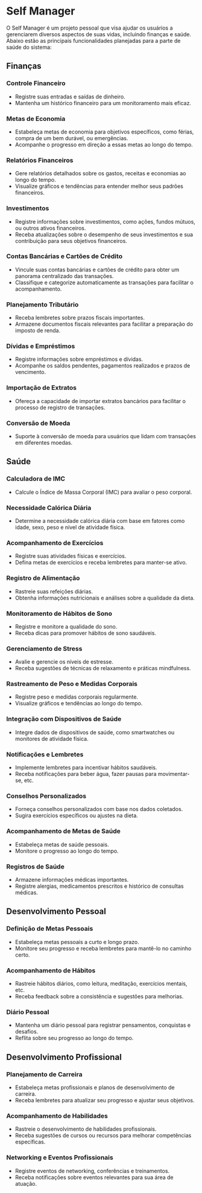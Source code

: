 # Self Manager

O Self Manager é um projeto pessoal que visa ajudar os usuários a gerenciarem diversos aspectos de suas vidas, incluindo finanças e saúde. Abaixo estão as principais funcionalidades planejadas para a parte de saúde do sistema:

## Finanças

### Controle Financeiro

- Registre suas entradas e saídas de dinheiro.
- Mantenha um histórico financeiro para um monitoramento mais eficaz.

### Metas de Economia

- Estabeleça metas de economia para objetivos específicos, como férias, compra de um bem durável, ou emergências.
- Acompanhe o progresso em direção a essas metas ao longo do tempo.

### Relatórios Financeiros

- Gere relatórios detalhados sobre os gastos, receitas e economias ao longo do tempo.
- Visualize gráficos e tendências para entender melhor seus padrões financeiros.

### Investimentos

- Registre informações sobre investimentos, como ações, fundos mútuos, ou outros ativos financeiros.
- Receba atualizações sobre o desempenho de seus investimentos e sua contribuição para seus objetivos financeiros.

### Contas Bancárias e Cartões de Crédito

- Vincule suas contas bancárias e cartões de crédito para obter um panorama centralizado das transações.
- Classifique e categorize automaticamente as transações para facilitar o acompanhamento.

### Planejamento Tributário

- Receba lembretes sobre prazos fiscais importantes.
- Armazene documentos fiscais relevantes para facilitar a preparação do imposto de renda.

### Dívidas e Empréstimos

- Registre informações sobre empréstimos e dívidas.
- Acompanhe os saldos pendentes, pagamentos realizados e prazos de vencimento.

### Importação de Extratos

- Ofereça a capacidade de importar extratos bancários para facilitar o processo de registro de transações.

### Conversão de Moeda

- Suporte à conversão de moeda para usuários que lidam com transações em diferentes moedas.

## Saúde

### Calculadora de IMC

- Calcule o Índice de Massa Corporal (IMC) para avaliar o peso corporal.

### Necessidade Calórica Diária

- Determine a necessidade calórica diária com base em fatores como idade, sexo, peso e nível de atividade física.

### Acompanhamento de Exercícios

- Registre suas atividades físicas e exercícios.
- Defina metas de exercícios e receba lembretes para manter-se ativo.

### Registro de Alimentação

- Rastreie suas refeições diárias.
- Obtenha informações nutricionais e análises sobre a qualidade da dieta.

### Monitoramento de Hábitos de Sono

- Registre e monitore a qualidade do sono.
- Receba dicas para promover hábitos de sono saudáveis.

### Gerenciamento de Stress

- Avalie e gerencie os níveis de estresse.
- Receba sugestões de técnicas de relaxamento e práticas mindfulness.

### Rastreamento de Peso e Medidas Corporais

- Registre peso e medidas corporais regularmente.
- Visualize gráficos e tendências ao longo do tempo.

### Integração com Dispositivos de Saúde

- Integre dados de dispositivos de saúde, como smartwatches ou monitores de atividade física.

### Notificações e Lembretes

- Implemente lembretes para incentivar hábitos saudáveis.
- Receba notificações para beber água, fazer pausas para movimentar-se, etc.

### Conselhos Personalizados

- Forneça conselhos personalizados com base nos dados coletados.
- Sugira exercícios específicos ou ajustes na dieta.

### Acompanhamento de Metas de Saúde

- Estabeleça metas de saúde pessoais.
- Monitore o progresso ao longo do tempo.

### Registros de Saúde

- Armazene informações médicas importantes.
- Registre alergias, medicamentos prescritos e histórico de consultas médicas.

## Desenvolvimento Pessoal

### Definição de Metas Pessoais

- Estabeleça metas pessoais a curto e longo prazo.
- Monitore seu progresso e receba lembretes para mantê-lo no caminho certo.

### Acompanhamento de Hábitos

- Rastreie hábitos diários, como leitura, meditação, exercícios mentais, etc.
- Receba feedback sobre a consistência e sugestões para melhorias.

### Diário Pessoal

- Mantenha um diário pessoal para registrar pensamentos, conquistas e desafios.
- Reflita sobre seu progresso ao longo do tempo.

## Desenvolvimento Profissional

### Planejamento de Carreira

- Estabeleça metas profissionais e planos de desenvolvimento de carreira.
- Receba lembretes para atualizar seu progresso e ajustar seus objetivos.

### Acompanhamento de Habilidades

- Rastreie o desenvolvimento de habilidades profissionais.
- Receba sugestões de cursos ou recursos para melhorar competências específicas.

### Networking e Eventos Profissionais

- Registre eventos de networking, conferências e treinamentos.
- Receba notificações sobre eventos relevantes para sua área de atuação.